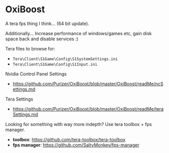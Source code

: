 # OxiBoost 
A tera fps thing I think... (64 bit update). 

Additionally... Increase performance of windows/games etc, gain disk space back and disable services :)

Tera files to browse for:
* `Tera\Client\S1Game\Config\S1SystemSettings.ini`
* `Tera\Client\S1Game\Config\S1Input.ini`

Nvidia Control Panel Settings
* https://github.com/Purizer/OxiBoost/blob/master/OxiBoost/readMe/ncSettings.md

Tera Settings
* https://github.com/Purizer/OxiBoost/blob/master/OxiBoost/readMe/teraSettings.md

Looking for something with way more indepth? Use tera toolbox + fps manager.

* **toolbox**: https://github.com/tera-toolbox/tera-toolbox
* **fps manager**: https://github.com/SaltyMonkey/fps-manager